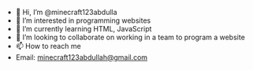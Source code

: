 - 👋 Hi, I’m @minecraft123abdulla
- 👀 I’m interested in programming websites
- 🌱 I’m currently learning HTML, JavaScript
- 💞️ I’m looking to collaborate on working in a team to program a website
- 📫 How to reach me 
- Email: minecraft123abdullah@gmail.com
